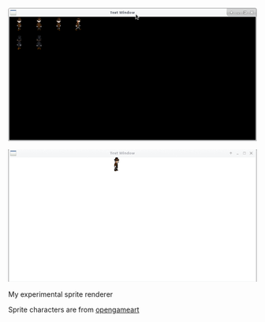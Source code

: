 
![](https://github.com/izz-j/mariko/raw/master/sprites-preview.png)

![](https://github.com/izz-j/mariko/raw/master/sample-anim.gif)

My experimental sprite renderer

Sprite characters are from [opengameart](https://opengameart.org/)

